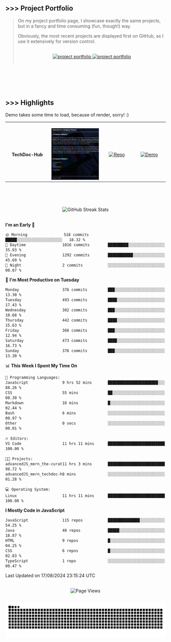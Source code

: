 ## >>> Project Portfolio

> On my project portfolio page, I showcase exactly the same projects, but in a fancy and time consuming (fun, though!) way.
>
> Obviously, the most recent projects are displayed first on GitHub, as I use it extensively for version control.
>
> <br>
>
> <div align="center">
>  <a href="https://shcoobz.github.io/">
>    <img src="https://img.shields.io/badge/portfolio_&hairsp;_page-Link-28a745?style=for-the-badge&logo=github" alt="project portfolio"/>
>  </a>
>
> <a href="https://github.com/Shcoobz/list_projects">
>     <img src="https://img.shields.io/badge/github_projects-List-28a745?style=for-the-badge&logo=github" alt="project portfolio"/>
>   </a>
> </div>
>
> <br>

<br>

##

<br>

## >>> Highlights

Demo takes some time to load, because of render, sorry! :)

<table>
  <tr>
    <td align="center">
      <img width="170" height="1" alt="">
      <strong>TechDoc-Hub</strong>
    </td>
    <td align="center">
      <img width="350" height="1" alt="">
      <img src="img/advancedJS_mern_techdoc-hub.png" alt="Blabber Bot Image" width="200" >
    </td>
    <td align="center">
      <img width="170" height="1" alt="">
      <a href="https://github.com/Shcoobz/advancedJS_mern_techdoc-hub/">
        <img src="https://img.shields.io/badge/Repo-007bff?logo=github&logoColor=white" style="width:110px; height:auto;" alt="Repo">
      </a>
    </td>
    <td align="center">
      <img width="170" height="1" alt="">
      <a href="https://advancedjs-mern-techdoc-hub.onrender.com/">
        <img src="https://img.shields.io/badge/Demo-28a745?logo=google-chrome&logoColor=white" style="width:120px; height:auto;" alt="Demo">
      </a>
    </td>
  </tr>
</table>

<br>

##

<br>

<!-- GitHub Streak Stats -->
<div align="center">
  <img src="https://github-readme-streak-stats.herokuapp.com/?user=Shcoobz&theme=whatsapp-dark2&border=28A745&currStreakNum=28A745&sideNums=28A745" alt="GitHub Streak Stats"/>
  <!-- shadow-green  -->
</div>

<br>

<!--START_SECTION:waka-->
**I'm an Early 🐤** 

```text
🌞 Morning                518 commits         █████░░░░░░░░░░░░░░░░░░░░   18.32 % 
🌆 Daytime                1016 commits        █████████░░░░░░░░░░░░░░░░   35.93 % 
🌃 Evening                1292 commits        ███████████░░░░░░░░░░░░░░   45.69 % 
🌙 Night                  2 commits           ░░░░░░░░░░░░░░░░░░░░░░░░░   00.07 % 
```
📅 **I'm Most Productive on Tuesday** 

```text
Monday                   376 commits         ███░░░░░░░░░░░░░░░░░░░░░░   13.30 % 
Tuesday                  493 commits         ████░░░░░░░░░░░░░░░░░░░░░   17.43 % 
Wednesday                302 commits         ███░░░░░░░░░░░░░░░░░░░░░░   10.68 % 
Thursday                 442 commits         ████░░░░░░░░░░░░░░░░░░░░░   15.63 % 
Friday                   366 commits         ███░░░░░░░░░░░░░░░░░░░░░░   12.94 % 
Saturday                 473 commits         ████░░░░░░░░░░░░░░░░░░░░░   16.73 % 
Sunday                   376 commits         ███░░░░░░░░░░░░░░░░░░░░░░   13.30 % 
```


📊 **This Week I Spent My Time On** 

```text
💬 Programming Languages: 
JavaScript               9 hrs 52 mins       ██████████████████████░░░   88.26 % 
CSS                      55 mins             ██░░░░░░░░░░░░░░░░░░░░░░░   08.30 % 
Markdown                 16 mins             █░░░░░░░░░░░░░░░░░░░░░░░░   02.44 % 
Bash                     6 mins              ░░░░░░░░░░░░░░░░░░░░░░░░░   00.97 % 
Other                    0 secs              ░░░░░░░░░░░░░░░░░░░░░░░░░   00.01 % 

🔥 Editors: 
VS Code                  11 hrs 11 mins      █████████████████████████   100.00 % 

🐱‍💻 Projects: 
advancedJS_mern_the-curat11 hrs 3 mins       █████████████████████████   98.72 % 
advancedJS_mern_techdoc-h8 mins              ░░░░░░░░░░░░░░░░░░░░░░░░░   01.28 % 

💻 Operating System: 
Linux                    11 hrs 11 mins      █████████████████████████   100.00 % 
```

**I Mostly Code in JavaScript** 

```text
JavaScript               115 repos           ██████████████░░░░░░░░░░░   54.25 % 
Java                     40 repos            █████░░░░░░░░░░░░░░░░░░░░   18.87 % 
HTML                     9 repos             █░░░░░░░░░░░░░░░░░░░░░░░░   04.25 % 
CSS                      6 repos             █░░░░░░░░░░░░░░░░░░░░░░░░   02.83 % 
TypeScript               1 repo              ░░░░░░░░░░░░░░░░░░░░░░░░░   00.47 % 
```




 Last Updated on 17/08/2024 23:15:24 UTC
<!--END_SECTION:waka-->

<br>

<!-- Visitor counter -->
<div align="center">
   <img src="https://komarev.com/ghpvc/?username=Shcoobz&style=for-the-badge&color=28A745&label=Page+Views" alt="Page Views"/>
</div>

##

<!-- Snake eating commits -->
<div align="center">
<img alt="GitHub Snake" src="https://raw.githubusercontent.com/Shcoobz/Shcoobz/output/github-contribution-grid-snake-dark.svg" />
</div>
